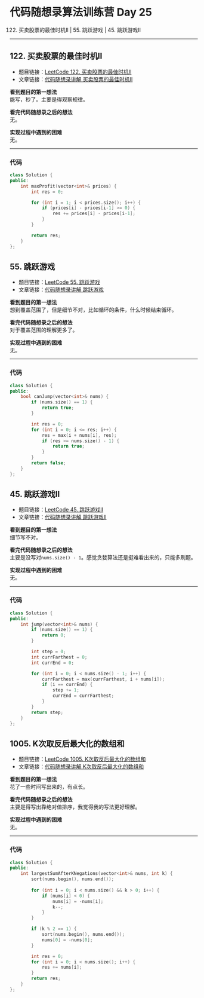 # 代码随想录算法训练营 Day 25   
122. 买卖股票的最佳时机II | 55. 跳跃游戏 | 45. 跳跃游戏II

---

## 122. 买卖股票的最佳时机II
* 题目链接：[LeetCode 122. 买卖股票的最佳时机II](https://leetcode.cn/problems/best-time-to-buy-and-sell-stock-ii/)
* 文章链接：[代码随想录讲解 买卖股票的最佳时机II](https://programmercarl.com/0122.%E4%B9%B0%E5%8D%96%E8%82%A1%E7%A5%A8%E7%9A%84%E6%9C%80%E4%BD%B3%E6%97%B6%E6%9C%BAII.html)

**看到题目的第一想法**    
能写，秒了。主要是得观察规律。  

**看完代码随想录之后的想法**    
无。

**实现过程中遇到的困难**  
无。
   
---

### 代码
```cpp
class Solution {
public:
    int maxProfit(vector<int>& prices) {
        int res = 0;

        for (int i = 1; i < prices.size(); i++) {
            if (prices[i] - prices[i-1] >= 0) {
                res += prices[i] - prices[i-1];
            }
        }

        return res;
    }
};
```

## 55. 跳跃游戏
* 题目链接：[LeetCode 55. 跳跃游戏](https://leetcode.cn/problems/jump-game)
* 文章链接：[代码随想录讲解 跳跃游戏](https://programmercarl.com/0055.%E8%B7%B3%E8%B7%83%E6%B8%B8%E6%88%8F.html)

**看到题目的第一想法**    
想到覆盖范围了，但是细节不对，比如循环的条件，什么时候结束循环。    

**看完代码随想录之后的想法**    
对于覆盖范围的理解更多了。    

**实现过程中遇到的困难**  
无。
   
---

### 代码
```cpp
class Solution {
public:
    bool canJump(vector<int>& nums) {
        if (nums.size() == 1) {
            return true;
        }

        int res = 0;
        for (int i = 0; i <= res; i++) {
            res = max(i + nums[i], res);
            if (res >= nums.size() - 1) {
                return true;
            }
        }
        return false;
    }
};
```

## 45. 跳跃游戏II 
* 题目链接：[LeetCode 45. 跳跃游戏II](https://leetcode.cn/problems/jump-game-ii/)
* 文章链接：[代码随想录讲解 跳跃游戏II](https://programmercarl.com/0045.%E8%B7%B3%E8%B7%83%E6%B8%B8%E6%88%8FII.html)

**看到题目的第一想法**    
细节写不对。    

**看完代码随想录之后的想法**    
主要是没写对`nums.size() - 1`。感觉贪婪算法还是挺难看出来的，只能多刷题。  

**实现过程中遇到的困难**  
无。
   
---

### 代码
```cpp
class Solution {
public:
    int jump(vector<int>& nums) {
        if (nums.size() == 1) {
            return 0;
        }

        int step = 0;
        int currFarthest = 0;
        int currEnd = 0;

        for (int i = 0; i < nums.size() - 1; i++) {
            currFarthest = max(currFarthest, i + nums[i]);
            if (i == currEnd) {
                step += 1;
                currEnd = currFarthest;
            }
        }
        return step;
    }
};
```

## 1005. K次取反后最大化的数组和
* 题目链接：[LeetCode 1005. K次取反后最大化的数组和](https://leetcode.cn/problems/maximize-sum-of-array-after-k-negations/)
* 文章链接：[代码随想录讲解 K次取反后最大化的数组和](https://programmercarl.com/0045.%E8%B7%B3%E8%B7%83%E6%B8%B8%E6%88%8FII.html)

**看到题目的第一想法**    
花了一些时间写出来的，有点长。  

**看完代码随想录之后的想法**    
主要是得写出靠绝对值排序，我觉得我的写法更好理解。

**实现过程中遇到的困难**  
无。
   
---

### 代码
```cpp
class Solution {
public:
    int largestSumAfterKNegations(vector<int>& nums, int k) {
        sort(nums.begin(), nums.end());
        
        for (int i = 0; i < nums.size() && k > 0; i++) {
            if (nums[i] < 0) {
                nums[i] = -nums[i];
                k--;
            }
        }

        if (k % 2 == 1) {
            sort(nums.begin(), nums.end());
            nums[0] = -nums[0];
        }

        int res = 0;
        for (int i = 0; i < nums.size(); i++) {
            res += nums[i];
        }
        return res;
    }
};
```